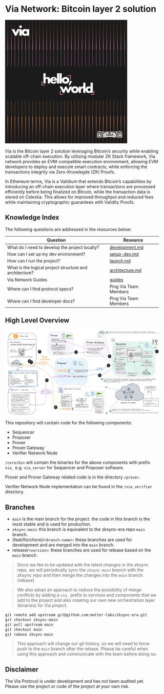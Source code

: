 # Via Network: Bitcoin layer 2 solution

[![Banner](viaBanner.png)](https://onvia.org/)

Via is the Bitcoin layer 2 solution leveraging Bitcoin’s security while enabling scalable off-chain execution. By
utilising modular ZK Stack framework, Via network provides an EVM-compatible execution environment, allowing EVM
developers to deploy and execute smart contracts, while enforcing the transactions integrity via Zero-Knowlegde (ZK)
Proofs.

In Ethereum terms, Via is a Validium that extends Bitcoin’s capabilities by introducing an off-chain execution layer
where transactions are processed efficiently before being finalized on Bitcoin, while the transaction data is stored on
Celestia. This allows for improved throughput and reduced fees while maintaining cryptographic guarantees with Validity
Proofs.

## Knowledge Index

The following questions are addressed in the resources below:

| Question                                                | Resource                                         |
| ------------------------------------------------------- | ------------------------------------------------ |
| What do I need to develop the project locally?          | [development.md](docs/via_guides/development.md) |
| How can I set up my dev environment?                    | [setup-dev.md](docs/guides/setup-dev.md)         |
| How can I run the project?                              | [launch.md](docs/guides/launch.md)               |
| What is the logical project structure and architecture? | [architecture.md](docs/guides/architecture.md)   |
| Via Network Guides                                      | [guides](docs/via_guides/)                       |
| Where can I find protocol specs?                        | Ping Via Team Members                            |
| Where can I find developer docs?                        | Ping Via Team Members                            |

## High Level Overview

![High Level Architecture](viaArchitecture.png)

This repository will contain code for the following components:

- Sequencer
- Proposer
- Prover
- Prover Gateway
- Verifier Network Node

`/core/bin` will contain the binaries for the above components with prefix `via_` e.g. `via_server` for Sequencer and
Proposer software.

Prover and Prover Gateway related code is in the directory `/prover`.

Verifier Network Node implementation can be found in the `/via_verifier` directory.

## Branches

- `main` is the main branch for the project. the code in this branch is the most stable and is used for production.
- `zksync-main`: this branch is equivalent to the zksync-era repo `main` branch.
- (feat/fix/chore)/`<branch-name>`: these branches are used for development and are merged into the `main` branch.
- release/`<version>`: these branches are used for release based on the `main` branch.

> Since we like to be updated with the latest changes in the zksync repo, we will periodically sync the `zksync-main`
> branch with the zksync repo and then merge the changes into the `main` branch. (rebase)

> We also adopt an approach to reduce the possibility of merge conflicts by adding a `via_` prefix to services and
> components that we add to the project and also creating our own new orchestration layer (binaries) for Via project.

```
git remote add upstream git@github.com:matter-labs/zksync-era.git
git checkout zksync-main
git pull upstream main
git checkout main
git rebase zksync-main
```

> This approach will change our git history, so we will need to force push to the `main` branch after the rebase. Please
> be careful when using this approach and communicate with the team before doing so.

## Disclaimer

The Via Protocol is under development and has not been audited yet. Please use the project or code of the project at
your own risk.

